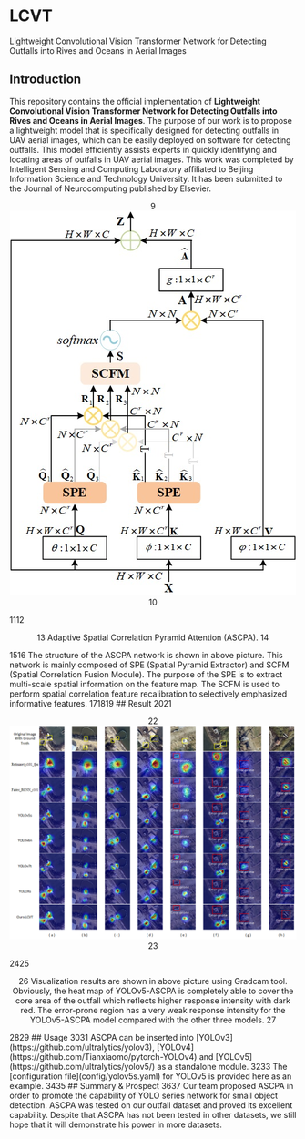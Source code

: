 # LCVT
Lightweight Convolutional Vision Transformer Network for Detecting Outfalls into Rives and Oceans in Aerial Images


## Introduction


This repository contains the official implementation of **Lightweight Convolutional Vision Transformer Network for Detecting Outfalls into Rives and Oceans in Aerial Images**. The purpose of our work is to propose a lightweight model that is specifically designed for detecting outfalls in UAV aerial images, which can be easily deployed on software for detecting outfalls. This model efficiently assists experts in quickly identifying and locating areas of outfalls in UAV aerial images. This work was completed by Intelligent Sensing and Computing Laboratory affiliated to Beijing Information Science and Technology University. It has been submitted to the Journal of Neurocomputing published by Elsevier.

<p align="center">
9
  <img src="https://github.com/ISCLab-Bistu/ASCPA-Attention/blob/main/Image/ASCPA.jpg" />
10
</p>
11
​
12
<p align = "center">
13
Adaptive Spatial Correlation Pyramid Attention (ASCPA). 
14
</p>
15
​
16
The structure of the ASCPA network is shown in above picture. This network is mainly composed of SPE (Spatial Pyramid Extractor) and SCFM (Spatial Correlation Fusion Module). The purpose of the SPE is to extract multi-scale spatial information on the feature map. The SCFM is used to perform spatial correlation feature recalibration to selectively emphasized informative features. 
17
​
18
​
19
## Result
20
​
21
<p align="center">
22
    <img src="https://github.com/ISCLab-Bistu/LCVT//blob/main/Image/vis1.jpg" />
23
</p>
24
​
25
<p align = "center">
26
Visualization results are shown in above picture using Gradcam tool. Obviously, the heat map of YOLOv5-ASCPA is completely able to cover the core area of the outfall which reflects higher response intensity with dark red. The error-prone region has a very weak response intensity for the YOLOv5-ASCPA model compared with the other three models.
27
</p>
28
​
29
## Usage
30
​
31
ASCPA can be inserted into [YOLOv3](https://github.com/ultralytics/yolov3), [YOLOv4](https://github.com/Tianxiaomo/pytorch-YOLOv4) and [YOLOv5](https://github.com/ultralytics/yolov5/) as a standalone module.
32
​
33
The [configuration file](config/yolov5s.yaml) for YOLOv5 is provided here as an example.
34
​
35
## Summary & Prospect
36
​
37
Our team proposed ASCPA in order to promote the capability of YOLO series network for small object detection. ASCPA was tested on our outfall dataset and proved its excellent capability. Despite that ASCPA has not been tested in other datasets, we still hope that it will demonstrate his power in more datasets.
